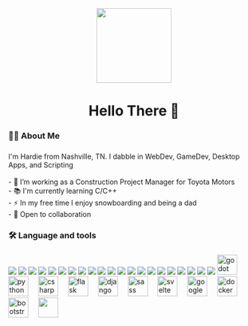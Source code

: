 <div align="center">
  <img height="150" src="https://img.freepik.com/free-vector/retro-80s-landscape-scene-game-style_1017-32947.jpg?size=626&ext=jpg&ga=GA1.1.87170709.1707782400&semt=sph"  />
</div>

###

<h1 align="center">Hello There 👋</h1>

###

<h3 align="left">👩‍💻  About Me</h3>

###

<p align="left">I'm Hardie from Nashville, TN. I dabble in WebDev, GameDev, Desktop Apps, and Scripting<br><br>- 🔭 I’m working as a Construction Project Manager for Toyota Motors<br>- 📚 I'm currently learning C/C++<br>- ⚡ In my free time I enjoy snowboarding and being a dad<br>- 🤝 Open to collaboration</p>

###

<h3 align="left">🛠 Language and tools</h3>

###

<div align="left">

  <img src="https://cdn.jsdelivr.net/gh/devicons/devicon@latest/icons/bootstrap/bootstrap-original-wordmark.svg" />
          

  <img src="https://cdn.jsdelivr.net/gh/devicons/devicon@latest/icons/csharp/csharp-original.svg" />

  <img src="https://cdn.jsdelivr.net/gh/devicons/devicon@latest/icons/jquery/jquery-original-wordmark.svg" />
 
  <img src="https://cdn.jsdelivr.net/gh/devicons/devicon@latest/icons/sass/sass-original.svg" />
   
  <img src="https://cdn.jsdelivr.net/gh/devicons/devicon@latest/icons/postgresql/postgresql-original-wordmark.svg" />

  <img src="https://cdn.jsdelivr.net/gh/devicons/devicon@latest/icons/sqlite/sqlite-original-wordmark.svg" />

  <img src="https://cdn.jsdelivr.net/gh/devicons/devicon@latest/icons/svelte/svelte-original.svg" />
                                                        

  <img src="https://cdn.jsdelivr.net/gh/devicons/devicon@latest/icons/typescript/typescript-original.svg" />
          
  <img src="https://cdn.jsdelivr.net/gh/devicons/devicon@latest/icons/threejs/threejs-original-wordmark.svg" />
          
  <img src="https://cdn.jsdelivr.net/gh/devicons/devicon@latest/icons/python/python-original.svg" />
          
  <img src="https://cdn.jsdelivr.net/gh/devicons/devicon@latest/icons/javascript/javascript-original.svg" />
          
  <img src="https://cdn.jsdelivr.net/gh/devicons/devicon@latest/icons/html5/html5-original-wordmark.svg" />
          
  <img src="https://cdn.jsdelivr.net/gh/devicons/devicon@latest/icons/godot/godot-original-wordmark.svg" />
          
  <img src="https://cdn.jsdelivr.net/gh/devicons/devicon@latest/icons/flask/flask-original-wordmark.svg" />
          
  <img src="https://cdn.jsdelivr.net/gh/devicons/devicon@latest/icons/c/c-original.svg" />
   
  <img src="https://cdn.jsdelivr.net/gh/devicons/devicon@latest/icons/django/django-plain-wordmark.svg" />
                 

  <img src="https://cdn.jsdelivr.net/gh/devicons/devicon@latest/icons/googlecloud/googlecloud-original.svg" />
          
  <img src="https://cdn.jsdelivr.net/gh/devicons/devicon@latest/icons/blender/blender-original-wordmark.svg" />
   
  <img src="https://cdn.jsdelivr.net/gh/devicons/devicon@latest/icons/cplusplus/cplusplus-original.svg" />

  <img src="https://cdn.jsdelivr.net/gh/devicons/devicon@latest/icons/docker/docker-original-wordmark.svg" />
                           

  <img src="https://cdn.jsdelivr.net/gh/devicons/devicon@latest/icons/css3/css3-original-wordmark.svg" />
          


  <img src="https://cdn.jsdelivr.net/gh/devicons/devicon/icons/godot/godot-original.svg" height="40" alt="godot logo"  />
  <img width="12" />
  <img src="https://cdn.jsdelivr.net/gh/devicons/devicon/icons/python/python-original.svg" height="40" alt="python logo"  />
  <img width="12" />
  <img src="https://cdn.jsdelivr.net/gh/devicons/devicon/icons/csharp/csharp-original.svg" height="40" alt="csharp logo"  />
  <img width="12" />
  <img src="https://cdn.jsdelivr.net/gh/devicons/devicon/icons/flask/flask-original.svg" height="40" alt="flask logo"  />
  <img width="12" />
  <img src="https://cdn.jsdelivr.net/gh/devicons/devicon/icons/django/django-plain.svg" height="40" alt="django logo"  />
  <img width="12" />
  <img src="https://cdn.jsdelivr.net/gh/devicons/devicon/icons/sass/sass-original.svg" height="40" alt="sass logo"  />
  <img width="12" />
  <img src="https://cdn.jsdelivr.net/gh/devicons/devicon/icons/svelte/svelte-original.svg" height="40" alt="svelte logo"  />
  <img width="12" />
  <img src="https://cdn.jsdelivr.net/gh/devicons/devicon/icons/googlecloud/googlecloud-original.svg" height="40" alt="googlecloud logo"  />
  <img width="12" />
  <img src="https://cdn.jsdelivr.net/gh/devicons/devicon/icons/docker/docker-original.svg" height="40" alt="docker logo"  />
  <img width="12" />
  <img src="https://cdn.jsdelivr.net/gh/devicons/devicon/icons/bootstrap/bootstrap-original.svg" height="40" alt="bootstrap logo"  />
  <img width="12" />
  <img src="https://cdn.jsdelivr.net/gh/devicons/devicon@latest/icons/visualbasic/visualbasic-plain.svg" height="40" />
  <img width="12" />
          
</div>

###

<!--
- 🔭 I’m currently working on ...
- 🌱 I’m currently learning ...
- 👯 I’m looking to collaborate on ...
- 🤔 I’m looking for help with ...
- 💬 Ask me about ...
- 📫 How to reach me: ...
- 😄 Pronouns: ...
- ⚡ Fun fact: ...
-->
